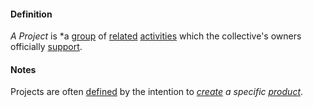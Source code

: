#### Definition

*A Project* is *a [group](https://github.com/gcassel/Modular-Organizing-Terminology/blob/master/terms/group.md) of [related](https://github.com/gcassel/Modular-Organizing-Terminology/blob/master/terms/relate.md) [activities](https://github.com/gcassel/Modular-Organizing-Terminology/blob/master/terms/activity.md) which the collective's owners officially [support](https://github.com/gcassel/Modular-Organizing-Terminology/blob/master/terms/support.md).

#### Notes

Projects are often [defined](https://github.com/gcassel/Modular-Organizing-Terminology/blob/master/terms/define.md) by the intention to *[create](https://github.com/gcassel/Modular-Organizing-Terminology/blob/master/terms/create.md) a specific [product](https://github.com/gcassel/Modular-Organizing-Terminology/blob/master/terms/produce.md)*.
